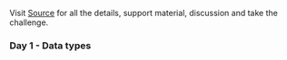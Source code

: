 
Visit [Source](https://www.hackerrank.com/challenges/30-data-types/problem) for all the details, support material, discussion and take the challenge.
### Day 1 - Data types 